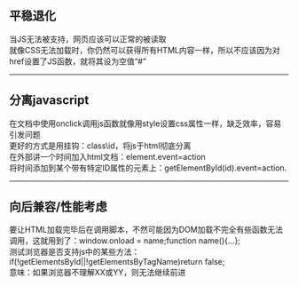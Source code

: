 平稳退化
----
当JS无法被支持，网页应该可以正常的被读取<br />
就像CSS无法加载时，你仍然可以获得所有HTML内容一样，所以不应该因为对href设置了JS函数，就将其设为空值“#”<br />
 
------
分离javascript
----
在文档中使用onclick调用js函数就像用style设置css属性一样，缺乏效率，容易引发问题<br />
更好的方式是用挂钩：class\id，将js于html彻底分离<br />
在外部讲一个时间加入html文档：element.event=action<br />
将时间添加到某个带有特定ID属性的元素上：getElementById(id).event=action.<br />
 
---------
向后兼容/性能考虑
----
要让HTML加载完毕后在调用脚本，不然可能因为DOM加载不完全有些函数无法调用，这就用到了：window.onload = name;function name(){...};<br />
测试浏览器是否支持js中的某些方法：<br />
if(!getElementsById||!getElementsByTagName)return false;<br />
意味：如果浏览器不理解XX或YY，则无法继续前进<br />
